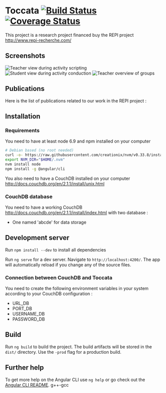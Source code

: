# Toccata [![Build Status](https://travis-ci.com/lachand/Toccata.svg?branch=master)](https://travis-ci.com/lachand/Toccata) [![Coverage Status](https://coveralls.io/repos/github/lachand/Toccata/badge.svg?branch=master)](https://coveralls.io/github/lachand/Toccata?branch=master)

This project is a research project financed buy the REPI project http://www.repi-recherche.com/

## Screenshots
![Teacher view during activity scripting](https://raw.githubusercontent.com/lachand/Toccata/master/images/edit.png)
![Student view during activity conduction](https://raw.githubusercontent.com/lachand/Toccata/master/images/conduct.png)
![Teacher overview of groups](https://raw.githubusercontent.com/lachand/Toccata/master/images/manage.png)

## Publications
Here is the list of publications related to our work in the REPI project :

## Installation

### Requirements

You need to have at least node 6.9 and npm installed on your computer
```sh
# Debian based (no root needed)
curl -o- https://raw.githubusercontent.com/creationix/nvm/v0.33.8/install.sh | bash
export NVM_DIR="$HOME/.nvm"
nvm install node
npm install -g @angular/cli
```

You also need to have a CouchDB installed on your computer http://docs.couchdb.org/en/2.1.1/install/unix.html

### CouchDB database

You need to have a working CouchDB http://docs.couchdb.org/en/2.1.1/install/index.html with two database :
- One named 'abcde' for data storage

## Development server

Run `npm install --dev` to install all dependencies

Run `ng serve` for a dev server. Navigate to `http://localhost:4200/`. The app will automatically reload if you change any of the source files.

### Connection between CouchDB and Toccata

You need to create the following environment variables in your system according to your CouchDB configuration :
- URL_DB
- PORT_DB
- USERNAME_DB
- PASSWORD_DB

## Build

Run `ng build` to build the project. The build artifacts will be stored in the `dist/` directory. Use the `-prod` flag for a production build.

## Further help

To get more help on the Angular CLI use `ng help` or go check out the [Angular CLI README](https://github.com/angular/angular-cli/blob/master/README.md).
 g++-gcc
